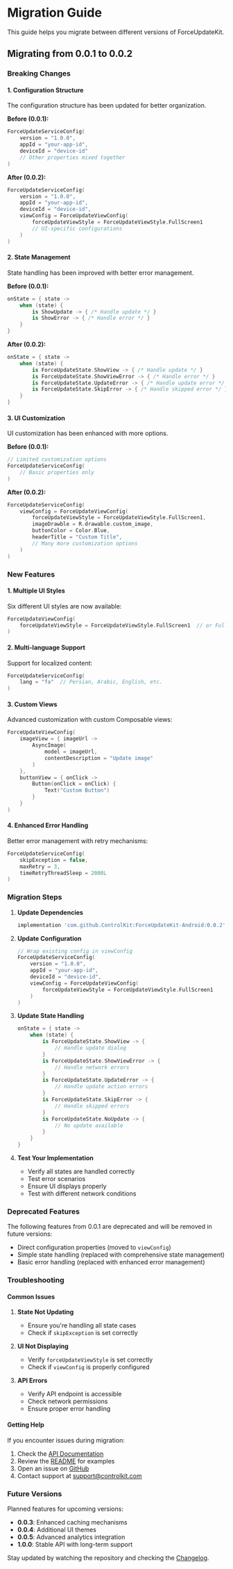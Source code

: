 # Migration Guide

This guide helps you migrate between different versions of ForceUpdateKit.

## Migrating from 0.0.1 to 0.0.2

### Breaking Changes

#### 1. Configuration Structure
The configuration structure has been updated for better organization.

**Before (0.0.1):**
```kotlin
ForceUpdateServiceConfig(
    version = "1.0.0",
    appId = "your-app-id",
    deviceId = "device-id"
    // Other properties mixed together
)
```

**After (0.0.2):**
```kotlin
ForceUpdateServiceConfig(
    version = "1.0.0",
    appId = "your-app-id",
    deviceId = "device-id",
    viewConfig = ForceUpdateViewConfig(
        forceUpdateViewStyle = ForceUpdateViewStyle.FullScreen1
        // UI-specific configurations
    )
)
```

#### 2. State Management
State handling has been improved with better error management.

**Before (0.0.1):**
```kotlin
onState = { state ->
    when (state) {
        is ShowUpdate -> { /* Handle update */ }
        is ShowError -> { /* Handle error */ }
    }
}
```

**After (0.0.2):**
```kotlin
onState = { state ->
    when (state) {
        is ForceUpdateState.ShowView -> { /* Handle update */ }
        is ForceUpdateState.ShowViewError -> { /* Handle error */ }
        is ForceUpdateState.UpdateError -> { /* Handle update error */ }
        is ForceUpdateState.SkipError -> { /* Handle skipped error */ }
    }
}
```

#### 3. UI Customization
UI customization has been enhanced with more options.

**Before (0.0.1):**
```kotlin
// Limited customization options
ForceUpdateServiceConfig(
    // Basic properties only
)
```

**After (0.0.2):**
```kotlin
ForceUpdateServiceConfig(
    viewConfig = ForceUpdateViewConfig(
        forceUpdateViewStyle = ForceUpdateViewStyle.FullScreen1,
        imageDrawble = R.drawable.custom_image,
        buttonColor = Color.Blue,
        headerTitle = "Custom Title",
        // Many more customization options
    )
)
```

### New Features

#### 1. Multiple UI Styles
Six different UI styles are now available:

```kotlin
ForceUpdateViewConfig(
    forceUpdateViewStyle = ForceUpdateViewStyle.FullScreen1  // or FullScreen2, FullScreen3, FullScreen4, Popover1, Popover2
)
```

#### 2. Multi-language Support
Support for localized content:

```kotlin
ForceUpdateServiceConfig(
    lang = "fa"  // Persian, Arabic, English, etc.
)
```

#### 3. Custom Views
Advanced customization with custom Composable views:

```kotlin
ForceUpdateViewConfig(
    imageView = { imageUrl ->
        AsyncImage(
            model = imageUrl,
            contentDescription = "Update image"
        )
    },
    buttonView = { onClick ->
        Button(onClick = onClick) {
            Text("Custom Button")
        }
    }
)
```

#### 4. Enhanced Error Handling
Better error management with retry mechanisms:

```kotlin
ForceUpdateServiceConfig(
    skipException = false,
    maxRetry = 3,
    timeRetryThreadSleep = 2000L
)
```

### Migration Steps

1. **Update Dependencies**
   ```gradle
   implementation 'com.github.ControlKit:ForceUpdateKit-Android:0.0.2'
   ```

2. **Update Configuration**
   ```kotlin
   // Wrap existing config in viewConfig
   ForceUpdateServiceConfig(
       version = "1.0.0",
       appId = "your-app-id",
       deviceId = "device-id",
       viewConfig = ForceUpdateViewConfig(
           forceUpdateViewStyle = ForceUpdateViewStyle.FullScreen1
       )
   )
   ```

3. **Update State Handling**
   ```kotlin
   onState = { state ->
       when (state) {
           is ForceUpdateState.ShowView -> {
               // Handle update dialog
           }
           is ForceUpdateState.ShowViewError -> {
               // Handle network errors
           }
           is ForceUpdateState.UpdateError -> {
               // Handle update action errors
           }
           is ForceUpdateState.SkipError -> {
               // Handle skipped errors
           }
           is ForceUpdateState.NoUpdate -> {
               // No update available
           }
       }
   }
   ```

4. **Test Your Implementation**
   - Verify all states are handled correctly
   - Test error scenarios
   - Ensure UI displays properly
   - Test with different network conditions

### Deprecated Features

The following features from 0.0.1 are deprecated and will be removed in future versions:

- Direct configuration properties (moved to `viewConfig`)
- Simple state handling (replaced with comprehensive state management)
- Basic error handling (replaced with enhanced error management)

### Troubleshooting

#### Common Issues

1. **State Not Updating**
   - Ensure you're handling all state cases
   - Check if `skipException` is set correctly

2. **UI Not Displaying**
   - Verify `forceUpdateViewStyle` is set correctly
   - Check if `viewConfig` is properly configured

3. **API Errors**
   - Verify API endpoint is accessible
   - Check network permissions
   - Ensure proper error handling

#### Getting Help

If you encounter issues during migration:

1. Check the [API Documentation](API.md)
2. Review the [README](README.md) for examples
3. Open an issue on [GitHub](https://github.com/ControlKit/ForceUpdateKit-Android/issues)
4. Contact support at support@controlkit.com

### Future Versions

Planned features for upcoming versions:

- **0.0.3**: Enhanced caching mechanisms
- **0.0.4**: Additional UI themes
- **0.0.5**: Advanced analytics integration
- **1.0.0**: Stable API with long-term support

Stay updated by watching the repository and checking the [Changelog](CHANGELOG.md).
